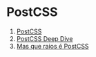 # PostCSS

1. [PostCSS](http://postcss.org/)
1. [PostCSS Deep Dive](http://code.tutsplus.com/series/postcss-deep-dive--cms-889)
1. [Mas que raios é PostCSS](https://github.com/frontendbr/forum/issues/187)
